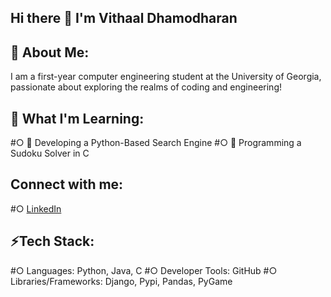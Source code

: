## Hi there 👋 I'm Vithaal Dhamodharan

## 🤔 About Me:
I am a first-year computer engineering student at the University of Georgia, passionate about exploring the realms of coding and engineering!

## 🔭 What I'm Learning:
  #○ 💬 Developing a Python-Based Search Engine
  #○ 🌱 Programming a Sudoku Solver in C

## Connect with me:
  #○ [LinkedIn](https://www.linkedin.com/in/vithaal-dhamodharan-4187972bb/)

## ⚡Tech Stack:
  #○ Languages: Python, Java, C
  #○ Developer Tools: GitHub
  #○ Libraries/Frameworks: Django, Pypi, Pandas, PyGame

<!--
**VithaalD/VithaalD** is a ✨ _special_ ✨ repository because its `README.md` (this file) appears on your GitHub profile.

Here are some ideas to get you started:

- 🔭 I’m currently working on ...
- 🌱 I’m currently learning ...
- 👯 I’m looking to collaborate on ...
- 🤔 I’m looking for help with ...
- 💬 Ask me about ...
- 📫 How to reach me: ...
- 😄 Pronouns: ...
- ⚡ Fun fact: ...
-->
